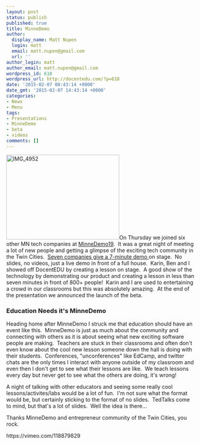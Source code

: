 ```yaml
---
layout: post
status: publish
published: true
title: MinneDemo
author:
  display_name: Matt Nupen
  login: matt
  email: matt.nupen@gmail.com
  url: ''
author_login: matt
author_email: matt.nupen@gmail.com
wordpress_id: 618
wordpress_url: http://docentedu.com/?p=618
date: '2015-02-07 08:43:14 +0000'
date_gmt: '2015-02-07 14:43:14 +0000'
categories:
- News
- Menu
tags:
- Presentations
- MinneDemo
- beta
- videos
comments: []
---
```

<p><a href="https://docentedu.com/wp-content/uploads/2015/02/IMG_4952.jpg"><img class="alignright size-medium wp-image-647" src="https://docentedu.com/wp-content/uploads/2015/02/IMG_4952-300x225.jpg" alt="IMG_4952" width="300" height="225" /></a>On Thursday we joined six other MN tech companies at <a href="http://minnestar.org/">MinneDemo19</a>.  It was a great night of meeting a lot of new people and getting a glimpse of the exciting tech community in the Twin Cities.  <a href="http://tech.mn/news/2015/02/06/seven-startup-videos-from-minnedemo-19/">Seven companies give a 7-minute demo </a>on stage.  No slides, no videos, just a live demo in front of a full house.  Karin, Ben and I showed off DocentEDU by creating a lesson on stage.  A good show of the technology by demonstrating our product and creating a lesson in less than seven minutes in front of 800+ people!  Karin and I are used to entertaining a crowd in our classrooms but this was absolutely amazing.  At the end of the presentation we announced the launch of the beta.</p>
<h3>Education Needs it's MinneDemo</h3>
<p>Heading home after MinneDemo I struck me that education should have an event like this.  MinneDemo is just as much about the community and connecting with others as it is about seeing what new exciting software people are making.  Teachers are stuck in their classrooms and often don't even know about the cool new lesson someone down the hall is doing with their students.  Conferences, "unconferences" like EdCamp, and twitter chats are the only times I interact with anyone outside of my classroom and even then I don't get to see what their lessons are like.  We teach lessons every day but never get to see what the others are doing, it's wrong!</p>
<p>A night of talking with other educators and seeing some really cool lessons/activites/labs would be a lot of fun.  I'm not sure what the format would be, but certainly sticking to the format of no slides.  TedTalks come to mind, but that's a lot of slides.  Well the idea is there...</p>
<p>Thanks MinneDemo and entrepreneur community of the Twin Cities, you rock.</p>
<p>https://vimeo.com/118879829</p>
<p>&nbsp;</p>
